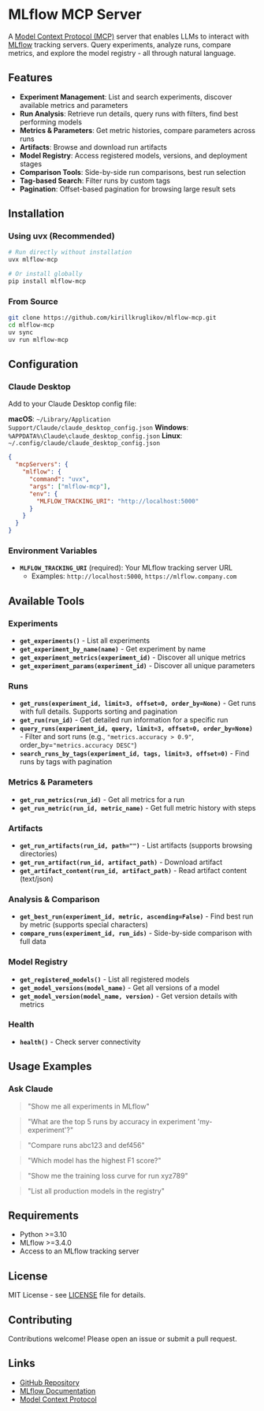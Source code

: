 # MLflow MCP Server

A [Model Context Protocol (MCP)](https://modelcontextprotocol.io) server that enables LLMs to interact with [MLflow](https://mlflow.org) tracking servers. Query experiments, analyze runs, compare metrics, and explore the model registry - all through natural language.

## Features

- **Experiment Management**: List and search experiments, discover available metrics and parameters
- **Run Analysis**: Retrieve run details, query runs with filters, find best performing models
- **Metrics & Parameters**: Get metric histories, compare parameters across runs
- **Artifacts**: Browse and download run artifacts
- **Model Registry**: Access registered models, versions, and deployment stages
- **Comparison Tools**: Side-by-side run comparisons, best run selection
- **Tag-based Search**: Filter runs by custom tags
- **Pagination**: Offset-based pagination for browsing large result sets

## Installation

### Using uvx (Recommended)

```bash
# Run directly without installation
uvx mlflow-mcp

# Or install globally
pip install mlflow-mcp
```

### From Source

```bash
git clone https://github.com/kirillkruglikov/mlflow-mcp.git
cd mlflow-mcp
uv sync
uv run mlflow-mcp
```

## Configuration

### Claude Desktop

Add to your Claude Desktop config file:

**macOS**: `~/Library/Application Support/Claude/claude_desktop_config.json`
**Windows**: `%APPDATA%\Claude\claude_desktop_config.json`
**Linux**: `~/.config/claude/claude_desktop_config.json`

```json
{
  "mcpServers": {
    "mlflow": {
      "command": "uvx",
      "args": ["mlflow-mcp"],
      "env": {
        "MLFLOW_TRACKING_URI": "http://localhost:5000"
      }
    }
  }
}
```

### Environment Variables

- **`MLFLOW_TRACKING_URI`** (required): Your MLflow tracking server URL
  - Examples: `http://localhost:5000`, `https://mlflow.company.com`

## Available Tools

### Experiments

- **`get_experiments()`** - List all experiments
- **`get_experiment_by_name(name)`** - Get experiment by name
- **`get_experiment_metrics(experiment_id)`** - Discover all unique metrics
- **`get_experiment_params(experiment_id)`** - Discover all unique parameters

### Runs

- **`get_runs(experiment_id, limit=3, offset=0, order_by=None)`** - Get runs with full details. Supports sorting and pagination
- **`get_run(run_id)`** - Get detailed run information for a specific run
- **`query_runs(experiment_id, query, limit=3, offset=0, order_by=None)`** - Filter and sort runs (e.g., `"metrics.accuracy > 0.9"`, order_by=`"metrics.accuracy DESC"`)
- **`search_runs_by_tags(experiment_id, tags, limit=3, offset=0)`** - Find runs by tags with pagination

### Metrics & Parameters

- **`get_run_metrics(run_id)`** - Get all metrics for a run
- **`get_run_metric(run_id, metric_name)`** - Get full metric history with steps

### Artifacts

- **`get_run_artifacts(run_id, path="")`** - List artifacts (supports browsing directories)
- **`get_run_artifact(run_id, artifact_path)`** - Download artifact
- **`get_artifact_content(run_id, artifact_path)`** - Read artifact content (text/json)

### Analysis & Comparison

- **`get_best_run(experiment_id, metric, ascending=False)`** - Find best run by metric (supports special characters)
- **`compare_runs(experiment_id, run_ids)`** - Side-by-side comparison with full data

### Model Registry

- **`get_registered_models()`** - List all registered models
- **`get_model_versions(model_name)`** - Get all versions of a model
- **`get_model_version(model_name, version)`** - Get version details with metrics

### Health

- **`health()`** - Check server connectivity

## Usage Examples

### Ask Claude

> "Show me all experiments in MLflow"

> "What are the top 5 runs by accuracy in experiment 'my-experiment'?"

> "Compare runs abc123 and def456"

> "Which model has the highest F1 score?"

> "Show me the training loss curve for run xyz789"

> "List all production models in the registry"

## Requirements

- Python >=3.10
- MLflow >=3.4.0
- Access to an MLflow tracking server

## License

MIT License - see [LICENSE](LICENSE) file for details.

## Contributing

Contributions welcome! Please open an issue or submit a pull request.

## Links

- [GitHub Repository](https://github.com/kirillkruglikov/mlflow-mcp)
- [MLflow Documentation](https://mlflow.org/docs/latest/index.html)
- [Model Context Protocol](https://modelcontextprotocol.io)
